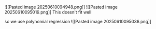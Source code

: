 ![[Pasted image 20250610094948.png]]
![[Pasted image 20250610095019.png]]
This doesn't fit well

so we use polynomial regression
![[Pasted image 20250610095038.png]]
